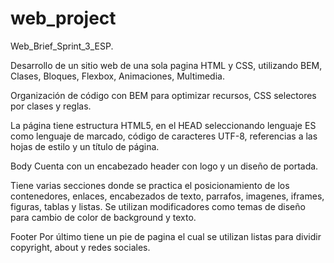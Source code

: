 # web_project

Web_Brief_Sprint_3_ESP.

Desarrollo de un sitio web de una sola pagina HTML y CSS, utilizando BEM, Clases, Bloques, Flexbox, Animaciones, Multimedia.

Organización de código con BEM para optimizar recursos, CSS selectores por clases y reglas.


La página tiene estructura HTML5, en el HEAD seleccionando lenguaje ES como lenguaje de marcado, código de caracteres UTF-8, referencias a las hojas de estilo y un título de página.

Body
Cuenta con un encabezado header con logo y un diseño de portada.

Tiene varias secciones donde se practica el posicionamiento de los contenedores, enlaces, encabezados de texto, parrafos, imagenes, iframes, figuras, tablas y listas. Se utilizan modificadores como temas de diseño para cambio de color de background y texto. 

Footer
Por último tiene un pie de pagina el cual se utilizan listas para dividir copyright, about y redes sociales.

